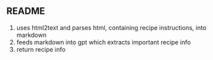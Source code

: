 ## README

1. uses html2text and parses html, containing recipe instructions, into markdown
2. feeds markdown into gpt which extracts important recipe info
3. return recipe info
